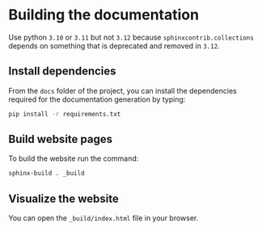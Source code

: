 # Building the documentation

Use python `3.10` or `3.11` but not `3.12` because `sphinxcontrib.collections`
depends on something that is deprecated and removed in `3.12`.

## Install dependencies

From the `docs` folder of the project, you can install the dependencies required for the 
documentation generation by typing:

```bash
pip install -r requirements.txt
```

## Build website pages

To build the website run the command:

```bash
sphinx-build . _build
```

## Visualize the website

You can open the `_build/index.html` file in your browser.
